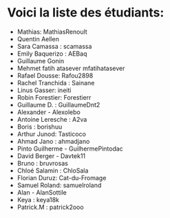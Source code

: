 # Voici la liste des étudiants:

- Mathias: MathiasRenoult
- Quentin Aellen
- Sara Camassa : scamassa
- Emily Baquerizo : AEBaq
- Guillaume Gonin
- Mehmet fatih atasever mfatihatasever
- Rafael Dousse: Rafou2898
- Rachel Tranchida : Sainane
- Linus Gasser: ineiti
- Robin Forestier: Forestierr
- Guillaume D. : GuillaumeDnt2
- Alexander - Alexolebo
- Antoine Leresche : A2va
- Boris : borishuu
- Arthur Junod: Tasticoco
- Ahmad Jano : ahmadjano
- Pinto Guilherme - GuilhermePintodac
- David Berger - Davtek11
- Bruno : bruvrosas
- Chloé Salamin : ChloSala
- Florian Duruz: Cat-du-Fromage
- Samuel Roland: samuelroland
- Alan - AlanSottile
- Keya : keya18k
- Patrick.M : patrick2ooo